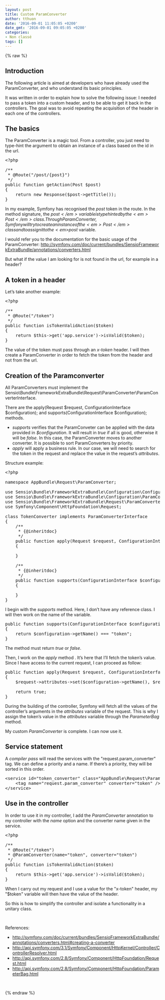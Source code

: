 ```yaml
---
layout: post
title: Custom ParamConverter
author: tthuon
date: '2016-09-01 11:05:05 +0200'
date_gmt: '2016-09-01 09:05:05 +0200'
categories:
- Non classé
tags: []
---
```

{% raw %}
## Introduction
The following article is aimed at developers who have already used the ParamConverter, and who understand its basic principles.

It was written in order to explain how to solve the following issue: I needed to pass a token into a custom header, and to be able to get it back in the controllers. The goal was to avoid repeating the acquisition of the header in each one of the controllers.

## The basics
The ParamConverter is a magic tool. From a controller, you just need to type-hint the argument to obtain an instance of a class based on the id in the url.

<pre class="lang:php decode:true">&lt;?php

/**
 * @Route("/post/{post}")
 */
public function getAction(Post $post)
{
    return new Response($post-&gt;getTitle());
}</pre>
In my example, Symfony has recognised the<em> post</em> token in the route. In the method signature, the <em>$post</em> variable is type hinted by the <em>Post </em>class. Through ParamConverter, Symfony will try to create an instance of the <em>Post</em> class and to assign it to the <em>$post</em> variable.

I would refer you to the documentation for the basic usage of the ParamConverter: <a href="http://symfony.com/doc/current/bundles/SensioFrameworkExtraBundle/annotations/converters.html">http://symfony.com/doc/current/bundles/SensioFrameworkExtraBundle/annotations/converters.html</a>

But what if the value I am looking for is not found in the url, for example in a header?

## A token in a header
Let’s take another example:

<pre class="lang:php decode:true">&lt;?php

/**
 * @Route("/token")
 */
public function isTokenValidAction($token)
{
    return $this-&gt;get('app.service')-&gt;isValid($token);
}</pre>
The value of the token must pass through an <em>x-token</em> header. I will then create a ParamConverter in order to fetch the token from the header and not from the url.

## Creation of the Paramconverter
All ParamConverters must implement the <span class="lang:php decode:true crayon-inline">Sensio\Bundle\FrameworkExtraBundle\Request\ParamConverter\ParamConverterInterface</span>.

There are the <span class="lang:php decode:true crayon-inline ">apply(Request $request, ConfigurationInterface $configuration);</span> and <span class="lang:php decode:true crayon-inline ">supports(ConfigurationInterface $configuration);</span> methods.

<ul>
<li><em>supports</em> verifies that the ParamConveter can be applied with the data provided in <em>$configuration</em>. It will result in <em>true</em> if all is good, otherwise it will be <em>false</em>. In this case, the ParamConverter moves to another converter. It is possible to sort ParamConverters by priority.</li>
<li><em>apply </em>will apply a business rule. In our case, we will need to search for the token in the request and replace the value in the request’s <em>attributes</em>.</li>
</ul>
Structure example:

<pre class="lang:php decode:true">&lt;?php

namespace AppBundle\Request\ParamConverter;

use Sensio\Bundle\FrameworkExtraBundle\Configuration\ConfigurationInterface;
use Sensio\Bundle\FrameworkExtraBundle\Configuration\ParamConverter;
use Sensio\Bundle\FrameworkExtraBundle\Request\ParamConverter\ParamConverterInterface;
use Symfony\Component\HttpFoundation\Request;

class TokenConverter implements ParamConverterInterface
{
    /**
     * {@inheritdoc}
     */
    public function apply(Request $request, ConfigurationInterface $configuration)
    {

    }

    /**
     * {@inheritdoc}
     */
    public function supports(ConfigurationInterface $configuration)
    {

    }
}</pre>
I begin with the <em>supports </em>method<em>. </em>Here, I don’t have any reference class. I will then work on the name of the variable.

<pre class="lang:php decode:true ">public function supports(ConfigurationInterface $configuration)
{
    return $configuration-&gt;getName() === "token";
}</pre>
The method must return <em>true</em> or <em>false</em>.

Then, I work on the <em>apply</em> method . It’s here that I’ll fetch the token’s value. Since I have access to the current request, I can proceed as follow:

<pre class="lang:php decode:true">public function apply(Request $request, ConfigurationInterface $configuration)
{
    $request-&gt;attributes-&gt;set($configuration-&gt;getName(), $request-&gt;headers-&gt;get('x-token'));

    return true;
}</pre>
During the building of the controller, Symfony will fetch all the values of the controller’s arguments in the <em>attributes </em>variable of the request. This is why I assign the token’s value in the <em>attributes </em>variable through the <em>ParameterBag </em>method.

My custom <em>ParamConverter</em> is complete. I can now use it.

## Service statement
A <em>compiler pass</em> will read the services with the "request.param_converter" tag. We can define a priority and a name. If there’s a priority, they will be sorted in this order.

<pre class="lang:xhtml decode:true ">&lt;service id="token_converter" class="AppBundle\Request\ParamConverter\CrmTokenConverter"&gt;
    &lt;tag name="request.param_converter" converter="token" /&gt;
&lt;/service&gt;</pre>
## Use in the controller
In order to use it in my controller, I add the <em>ParamConverter </em>annotation to my controller with the <em>name </em>option and the converter name given in the service.

<pre class="lang:php decode:true">&lt;?php

/**
 * @Route("/token")
 * @ParamConverter(name="token", converter="token")
 */
public function isTokenValidAction($token)
{
    return $this-&gt;get('app.service')-&gt;isValid($token);
}</pre>
When I carry out my request and I use a value for the "x-token" header, my "$token" variable will then have the value of the header.

So this is how to simplify the controller and isolate a functionality in a unitary class.

&nbsp;

References:

<ul>
<li><a href="http://symfony.com/doc/current/bundles/SensioFrameworkExtraBundle/annotations/converters.html#creating-a-converter">http://symfony.com/doc/current/bundles/SensioFrameworkExtraBundle/annotations/converters.html#creating-a-converter</a></li>
<li><a href="http://api.symfony.com/3.1/Symfony/Component/HttpKernel/Controller/ControllerResolver.html">http://api.symfony.com/3.1/Symfony/Component/HttpKernel/Controller/ControllerResolver.html</a></li>
<li><a href="http://api.symfony.com/2.8/Symfony/Component/HttpFoundation/Request.html">http://api.symfony.com/2.8/Symfony/Component/HttpFoundation/Request.html</a></li>
<li><a href="http://api.symfony.com/2.8/Symfony/Component/HttpFoundation/ParameterBag.html">http://api.symfony.com/2.8/Symfony/Component/HttpFoundation/ParameterBag.html</a></li>
</ul>
&nbsp;

{% endraw %}
